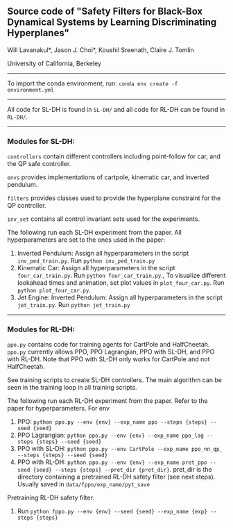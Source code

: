 ## Source code of "Safety Filters for Black-Box Dynamical Systems by Learning Discriminating Hyperplanes"

Will Lavanakul*, Jason J. Choi*, Koushil Sreenath, Claire J. Tomlin

University of California, Berkeley

---

To import the conda environment, run: `conda env create -f environment.yml`

---

All code for SL-DH is found in `SL-DH/` and all code for RL-DH can be found in `RL-DH/`.

---

### Modules for SL-DH:

`controllers` contain different controllers including point-follow for car, and the QP safe controller.

`envs` provides implementations of cartpole, kinematic car, and inverted pendulum.

`filters` provides classes used to provide the hyperplane constraint for the QP controller.

`inv_set` contains all control invariant sets used for the experiments.

The following run each SL-DH experiment from the paper. All hyperparameters are set to the ones used in the paper:
1. Inverted Pendulum: Assign all hyperparameters in the script `inv_ped_train.py`. Run `python inv_ped_train.py`
2. Kinematic Car: Assign all hyperparameters in the script `four_car_train.py`. Run `python four_car_train.py`., To visualize different lookahead times and animation, set plot values in `plot_four_car.py`. Run `python plot_four_car.py`.
3. Jet Engine: Inverted Pendulum: Assign all hyperparameters in the script `jet_train.py`. Run `python jet_train.py`

---

### Modules for RL-DH:

`ppo.py` contains code for training agents for CartPole and HalfCheetah. `ppo.py` currently allows PPO, PPO Lagrangian, PPO with SL-DH, and PPO with RL-DH. Note that PPO with SL-DH only works for CartPole and not HalfCheetah.

See training scripts to create SL-DH controllers. The main algorithm can be seen in the training loop in all training scripts.

The following run each RL-DH experiment from the paper. Refer to the paper for hyperparameters. For env
1. PPO: `python ppo.py --env {env} --exp_name ppo --steps {steps} --seed {seed}`
2. PPO Lagrangian: `python ppo.py --env {env} --exp_name ppo_lag --steps {steps} --seed {seed}`
3. PPO with SL-DH: `python ppo.py --env CartPole --exp_name ppo_nn_qp_ --steps {steps} --seed {seed}`
4. PPO with RL-DH: `python ppo.py --env {env} --exp_name pret_ppo --seed {seed} --steps {steps} --pret_dir {pret_dir}`. pret_dir is the directory containing a pretrained RL-DH safety filter (see next steps). Usually saved in `data/fppo/exp_name/pyt_save`

Pretraining RL-DH safety filter:
1. Run `python fppo.py --env {env} --seed {seed} --exp_name {exp} --steps {steps}`

